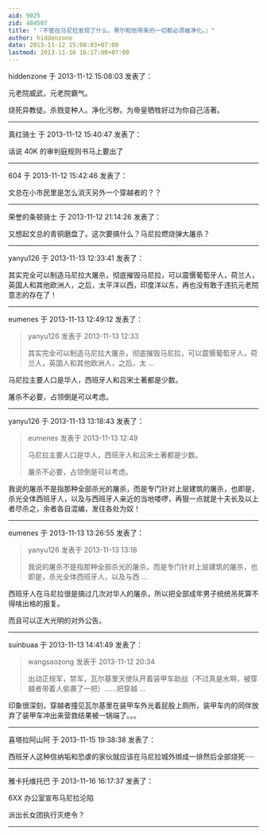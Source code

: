 ```yaml
---
aid: 9025
zid: 484507
title: "『不管在马尼拉发现了什么，黑尔和他带来的一切都必须被净化。』"
author: hiddenzone
date: 2013-11-12 15:08:03+07:00
lastmod: 2013-11-16 16:17:00+07:00
---
```


hiddenzone 于 2013-11-12 15:08:03 发表了：

元老院威武，元老院霸气。

烧死异教徒。杀戮变种人。净化污秽。为帝皇牺牲好过为你自己活著。

---

真红骑士 于 2013-11-12 15:40:47 发表了：

话说 40K 的审判庭规则书马上要出了

---

604 于 2013-11-12 15:42:46 发表了：

文总在小市民里是怎么消灭另外一个穿越者的？？

---

荣誉的条顿骑士 于 2013-11-12 21:14:26 发表了：

又想起文总的青铜磨盘了。这次要搞什么？马尼拉燃烧弹大屠杀？

---

yanyu126 于 2013-11-13 12:33:41 发表了：

其实完全可以制造马尼拉大屠杀，彻底摧毁马尼拉，可以震慑葡萄牙人，荷兰人，英国人和其他欧洲人，之后，太平洋以西，印度洋以东，再也没有敢于违抗元老院意志的存在了！

---

eumenes 于 2013-11-13 12:49:12 发表了：

> yanyu126 发表于 2013-11-13 12:33
>
> 其实完全可以制造马尼拉大屠杀，彻底摧毁马尼拉，可以震慑葡萄牙人，荷兰人，英国人和其他欧洲人，之后，太 ...

马尼拉主要人口是华人，西班牙人和吕宋土著都是少数。

屠杀不必要，占领倒是可以考虑。

---

yanyu126 于 2013-11-13 13:18:43 发表了：

> eumenes 发表于 2013-11-13 12:49
>
> 马尼拉主要人口是华人，西班牙人和吕宋土著都是少数。
>
> 屠杀不必要，占领倒是可以考虑。

我说的屠杀不是指那种全部杀光的屠杀，而是专门针对上层建筑的屠杀，也即是，杀光全体西班牙人，以及与西班牙人亲近的当地喽啰，再狠一点就是十夫长及以上者尽杀之，余者各自混编，发往各处为奴！

---

eumenes 于 2013-11-13 13:26:55 发表了：

> yanyu126 发表于 2013-11-13 13:18
>
> 我说的屠杀不是指那种全部杀光的屠杀，而是专门针对上层建筑的屠杀，也即是，杀光全体西班牙人，以及与西 ...

西班牙人在马尼拉很是搞过几次对华人的屠杀，所以把全部成年男子统统吊死算不得啥出格的报复。

而且可以正大光明的对外公告。

---

suinbuaa 于 2013-11-13 14:41:49 发表了：

> wangsaozong 发表于 2013-11-12 20:34
>
> 出动正规军，禁军，瓦尔基里天使队开着装甲车助战（不过真是水啊，被穿越者带着人偷袭了一把）……把穿越 ...

印象很深刻，穿越者撞见瓦尔基里在装甲车外光着屁股上厕所，装甲车内的同伴放弃了装甲车冲出来营救结果被一锅端了。。。

---

喜塔拉阿山阿 于 2013-11-15 19:38:38 发表了：

西班牙人这种信纳垢和恐虐的家伙就应该在马尼拉城外绑成一排然后全部烧死·····

---

雅卡托维托巴 于 2013-11-16 16:17:37 发表了：

6XX 办公室宣布马尼拉沦陷

派出长女团执行灭绝令？

---
